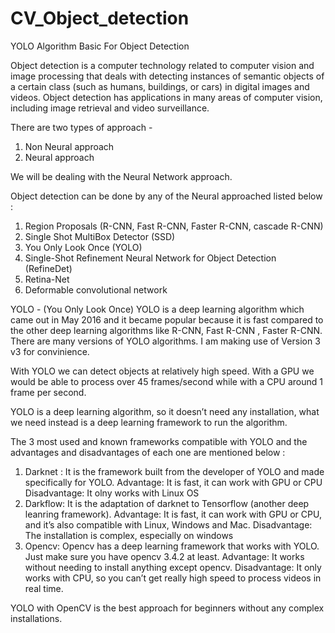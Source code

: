 # CV_Object_detection
YOLO Algorithm Basic For Object Detection

Object detection is a computer technology related to computer vision and image processing that deals with detecting instances of semantic objects of a certain class (such as humans, buildings, or cars) in digital images and videos. 
Object detection has applications in many areas of computer vision, including image retrieval and video surveillance.

There are two types of approach -
1. Non Neural approach
2. Neural approach

We will be dealing with the Neural Network approach.

Object detection can be done by any of the Neural approached listed below :

1. Region Proposals (R-CNN, Fast R-CNN, Faster R-CNN, cascade R-CNN)
2. Single Shot MultiBox Detector (SSD) 
3. You Only Look Once (YOLO) 
4. Single-Shot Refinement Neural Network for Object Detection (RefineDet)
5. Retina-Net 
6. Deformable convolutional network

YOLO - (You Only Look Once)
YOLO is a deep learning algorithm which came out in May 2016 and it became popular because it is fast compared to the other deep learning algorithms like R-CNN, Fast R-CNN , Faster R-CNN. There are many versions of YOLO algorithms. I am making use of Version 3 v3 for convinience. 

With YOLO we can detect objects at relatively high speed. With a GPU we would be able to process over 45 frames/second while with a CPU around 1 frame per second.

YOLO is a deep learning algorithm, so it doesn’t need any installation, what we need instead is a deep learning framework to run the algorithm.

The 3 most used and known frameworks compatible with YOLO and the advantages and disadvantages of each one are mentioned below :

1. Darknet : It is the framework built from the developer of YOLO and made specifically for YOLO.
   Advantage: It is fast, it can work with GPU or CPU
   Disadvantage: It olny works with Linux OS
2. Darkflow: It is the adaptation of darknet to Tensorflow (another deep leanring framework).
   Advantage: It is fast, it can work with GPU or CPU, and it’s also compatible with Linux, Windows and Mac.
   Disadvantage: The installation is complex, especially on windows
3. Opencv: Opencv has a deep learning framework that works with YOLO. Just make sure you have opencv 3.4.2 at least.
   Advantage: It works without needing to install anything except opencv.
   Disadvantage: It only works with CPU, so you can’t get really high speed to process videos in real time.
   

 YOLO with OpenCV is the best approach for beginners without any complex installations.

